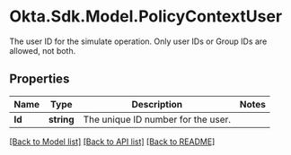 # Okta.Sdk.Model.PolicyContextUser
The user ID for the simulate operation. Only user IDs or Group IDs are allowed, not both.

## Properties

Name | Type | Description | Notes
------------ | ------------- | ------------- | -------------
**Id** | **string** | The unique ID number for the user. | 

[[Back to Model list]](../README.md#documentation-for-models) [[Back to API list]](../README.md#documentation-for-api-endpoints) [[Back to README]](../README.md)

